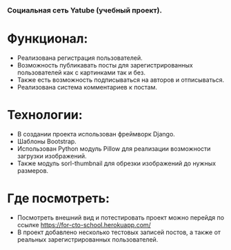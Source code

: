 ### Социальная сеть Yatube (учебный проект).

# Функционал:

- Реализована регистрация пользователей.
- Возможность публикавать посты для зарегистрированных пользователей как с картинками так и без.
- Также есть возможность подписываться на авторов и отписываться.
- Реализована система комментариев к постам.

# Технологии:

- В создании проекта использован фреймворк Django.
- Шаблоны Bootstrap.
- Использован Python модуль Pillow для реализации возможности загрузки изображений.
- Также модуль sorl-thumbnail для обрезки изображений до нужных размеров.

# Где посмотреть:

- Посмотреть внешний вид и потестировать проект можно перейдя по ссылке https://for-cto-school.herokuapp.com/
- В проект добавлено несколько тестовых записей постов, а также от реальных зарегистрированных пользователей.

